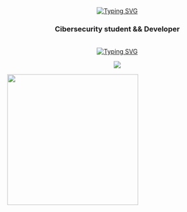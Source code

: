 
<div identificación="encabezado" align="center">
    <a href="https://git.io/typing-svg"><img src="https://readme-typing-svg.herokuapp.com?font=Fira+Code&weight=700&size=25&pause=1000&color=6a19cc&center=true&vCenter=true&width=435&lines=Welcome+to+yoshl's+github" alt="Typing SVG" /></a>
    <h3 align="center">Cibersecurity student && Developer</h3>
</div >

<br>


<div identificación="centro" align="center">
<a href="https://git.io/typing-svg"><img src="https://readme-typing-svg.herokuapp.com?font=Fira+Code&weight=600&size=23&duration=1&pause=1000&color=6a19cc&center=true&vCenter=true&width=435&lines=<Skills/>" alt="Typing SVG" /></a>
</div>
<p align="center">
  <a href="https://skillicons.dev">
    <img src="https://skillicons.dev/icons?i=linux,git,md,bash" />
  </a>
</p>
<img src="https://media.giphy.com/media/v1.Y2lkPTc5MGI3NjExZ2o0OXV5ZDFidDgyMW1mNmx1b2s4YXo1Y3NnOW9xbXNkbmF4OHdhZSZlcD12MV9pbnRlcm5hbF9naWZfYnlfaWQmY3Q9cw/SBybjkhmxcN2wa56zC/giphy.gif" width="300"/>
<!--<img src="https://media.giphy.com/media/IcJ6n6VJNjRNS/giphy.gif" width="200"/>gato-->
